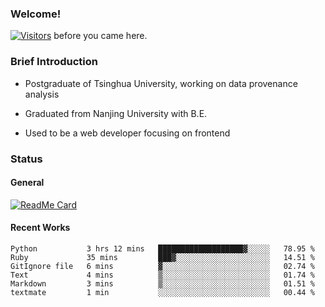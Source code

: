 ### Welcome!

[![Visitors](https://visitor-badge.laobi.icu/badge?page_id=HermitSun.HermitSun)]() before you came here.

### Brief Introduction

- Postgraduate of Tsinghua University, working on data provenance analysis

- Graduated from Nanjing University with B.E.

- Used to be a web developer focusing on frontend

### Status

#### General

[![ReadMe Card](https://github-readme-stats.hermitsun.vercel.app/api?username=HermitSun&count_private=true&show_icons=true)]()

#### Recent Works

<!--START_SECTION:waka-->

```text
Python           3 hrs 12 mins   ███████████████████▓░░░░░   78.95 %
Ruby             35 mins         ███▓░░░░░░░░░░░░░░░░░░░░░   14.51 %
GitIgnore file   6 mins          ▓░░░░░░░░░░░░░░░░░░░░░░░░   02.74 %
Text             4 mins          ▒░░░░░░░░░░░░░░░░░░░░░░░░   01.74 %
Markdown         3 mins          ▒░░░░░░░░░░░░░░░░░░░░░░░░   01.51 %
textmate         1 min           ░░░░░░░░░░░░░░░░░░░░░░░░░   00.44 %
```

<!--END_SECTION:waka-->
